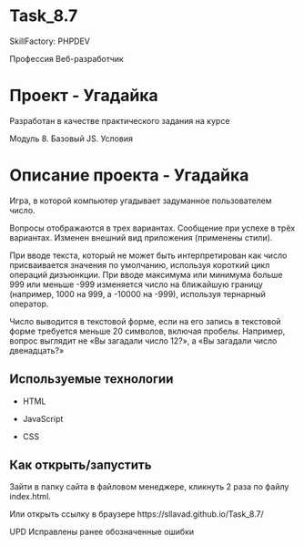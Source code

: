 # Task_8.7

<p>SkillFactory: PHPDEV</p>
Профессия Веб-разработчик

# Проект - Угадайка

Разработан в качестве практического задания на курсе

Модуль 8. Базовый JS. Условия

# Описание проекта - Угадайка

Игра, в которой компьютер угадывает задуманное пользователем число.

Вопросы отображаются в трех вариантах.
Сообщение при успехе в трёх вариантах. Изменен внешний вид приложения (применены стили).

При вводе текста, который не может быть интерпретирован как число присваивается значения по умолчанию, используя короткий цикл операций дизъюнкции.
При вводе максимума или минимума больше 999 или меньше -999 изменяется число на ближайшую границу (например, 1000 на 999, а -10000 на -999), используя тернарный оператор.

Число выводится в текстовой форме, если на его запись в текстовой форме требуется меньше 20 символов, включая пробелы. Например, вопрос выглядит не «Вы загадали число 12?», а «Вы загадали число двенадцать?»

## Используемые технологии

* HTML

* JavaScript 

* CSS 


## Как открыть/запустить

<p>Зайти в папку сайта в файловом менеджере, кликнуть 2 раза по файлу index.html.</p>
Или открыть ссылку в браузере <a>https://sllavad.github.io/Task_8.7/</a>

UPD
Исправлены ранее обозначенные ошибки
